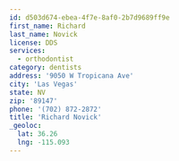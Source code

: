 ```yaml
---
id: d503d674-ebea-4f7e-8af0-2b7d9689ff9e
first_name: Richard
last_name: Novick
license: DDS
services:
  - orthodontist
category: dentists
address: '9050 W Tropicana Ave'
city: 'Las Vegas'
state: NV
zip: '89147'
phone: '(702) 872-2872'
title: 'Richard Novick'
_geoloc:
  lat: 36.26
  lng: -115.093
---
```

